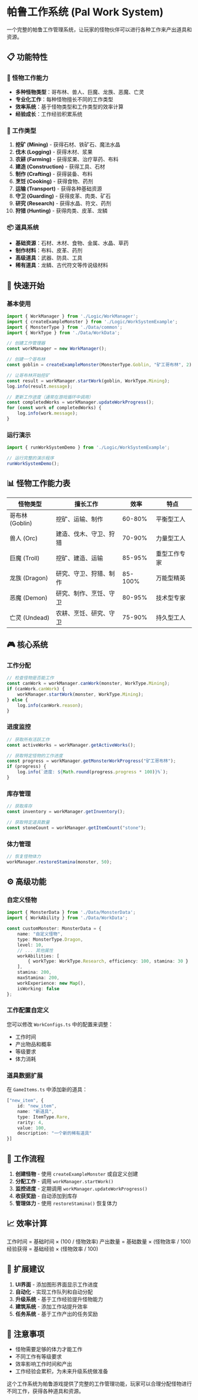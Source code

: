 # 帕鲁工作系统 (Pal Work System)

一个完整的帕鲁工作管理系统，让玩家的怪物伙伴可以进行各种工作来产出道具和资源。

## 📋 功能特性

### 🐾 怪物工作能力
- **多种怪物类型**：哥布林、兽人、巨魔、龙族、恶魔、亡灵
- **专业化工作**：每种怪物擅长不同的工作类型
- **效率系统**：基于怪物类型和工作类型的效率计算
- **经验成长**：工作经验积累系统

### 🔧 工作类型
1. **挖矿 (Mining)** - 获得石材、铁矿石、魔法水晶
2. **伐木 (Logging)** - 获得木材、浆果
3. **农耕 (Farming)** - 获得浆果、治疗草药、布料
4. **建造 (Construction)** - 获得工具、石材
5. **制作 (Crafting)** - 获得装备、布料
6. **烹饪 (Cooking)** - 获得食物、药剂
7. **运输 (Transport)** - 获得各种基础资源
8. **守卫 (Guarding)** - 获得皮革、肉类、矿石
9. **研究 (Research)** - 获得水晶、符文、药剂
10. **狩猎 (Hunting)** - 获得肉类、皮革、龙鳞

### 📦 道具系统
- **基础资源**：石材、木材、食物、金属、水晶、草药
- **制作材料**：布料、皮革、药剂
- **高级道具**：武器、防具、工具
- **稀有道具**：龙鳞、古代符文等传说级材料

## 🚀 快速开始

### 基本使用

```typescript
import { WorkManager } from './Logic/WorkManager';
import { createExampleMonster } from './Logic/WorkSystemExample';
import { MonsterType } from './Data/common';
import { WorkType } from './Data/WorkData';

// 创建工作管理器
const workManager = new WorkManager();

// 创建一个哥布林
const goblin = createExampleMonster(MonsterType.Goblin, "矿工哥布林", 2);

// 让哥布林开始挖矿
const result = workManager.startWork(goblin, WorkType.Mining);
log.info(result.message);

// 更新工作进度（通常在游戏循环中调用）
const completedWorks = workManager.updateWorkProgress();
for (const work of completedWorks) {
    log.info(work.message);
}
```

### 运行演示

```typescript
import { runWorkSystemDemo } from './Logic/WorkSystemExample';

// 运行完整的演示程序
runWorkSystemDemo();
```

## 📊 怪物工作能力表

| 怪物类型 | 擅长工作 | 效率 | 特点 |
|---------|---------|------|------|
| 哥布林 (Goblin) | 挖矿、运输、制作 | 60-80% | 平衡型工人 |
| 兽人 (Orc) | 建造、伐木、守卫、狩猎 | 70-90% | 力量型工人 |
| 巨魔 (Troll) | 挖矿、建造、运输 | 85-95% | 重型工作专家 |
| 龙族 (Dragon) | 研究、守卫、狩猎、制作 | 85-100% | 万能型精英 |
| 恶魔 (Demon) | 研究、制作、烹饪、守卫 | 80-95% | 技术型专家 |
| 亡灵 (Undead) | 农耕、烹饪、研究、守卫 | 75-90% | 持久型工人 |

## 🎮 核心系统

### 工作分配
```typescript
// 检查怪物是否能工作
const canWork = workManager.canWork(monster, WorkType.Mining);
if (canWork.canWork) {
    workManager.startWork(monster, WorkType.Mining);
} else {
    log.info(canWork.reason);
}
```

### 进度监控
```typescript
// 获取所有活跃工作
const activeWorks = workManager.getActiveWorks();

// 获取特定怪物的工作进度
const progress = workManager.getMonsterWorkProgress("矿工哥布林");
if (progress) {
    log.info(`进度: ${Math.round(progress.progress * 100)}%`);
}
```

### 库存管理
```typescript
// 获取库存
const inventory = workManager.getInventory();

// 获取特定道具数量
const stoneCount = workManager.getItemCount("stone");
```

### 体力管理
```typescript
// 恢复怪物体力
workManager.restoreStamina(monster, 50);
```

## ⚙️ 高级功能

### 自定义怪物
```typescript
import { MonsterData } from './Data/MonsterData';
import { WorkAbility } from './Data/WorkData';

const customMonster: MonsterData = {
    name: "自定义怪物",
    type: MonsterType.Dragon,
    level: 10,
    // ... 其他属性
    workAbilities: [
        { workType: WorkType.Research, efficiency: 100, stamina: 30 }
    ],
    stamina: 200,
    maxStamina: 200,
    workExperience: new Map(),
    isWorking: false
};
```

### 工作配置自定义
您可以修改 `WorkConfigs.ts` 中的配置来调整：
- 工作时间
- 产出物品和概率
- 等级要求
- 体力消耗

### 道具数据扩展
在 `GameItems.ts` 中添加新的道具：
```typescript
["new_item", {
    id: "new_item",
    name: "新道具",
    type: ItemType.Rare,
    rarity: 4,
    value: 100,
    description: "一个新的稀有道具"
}]
```

## 🔄 工作流程

1. **创建怪物** - 使用 `createExampleMonster` 或自定义创建
2. **分配工作** - 调用 `workManager.startWork()`
3. **监控进度** - 定期调用 `workManager.updateWorkProgress()`
4. **收获奖励** - 自动添加到库存
5. **管理体力** - 使用 `restoreStamina()` 恢复体力

## 📈 效率计算

工作时间 = 基础时间 × (100 / 怪物效率)
产出数量 = 基础数量 × (怪物效率 / 100)
经验获得 = 基础经验 × (怪物效率 / 100)

## 🔧 扩展建议

1. **UI界面** - 添加图形界面显示工作进度
2. **自动化** - 实现工作队列和自动分配
3. **升级系统** - 基于工作经验提升怪物能力
4. **建筑系统** - 添加工作站提升效率
5. **任务系统** - 基于工作产出的任务奖励

## 📝 注意事项

- 怪物需要足够的体力才能工作
- 不同工作有等级要求
- 效率影响工作时间和产出
- 工作经验会累积，为未来升级系统做准备

这个工作系统为帕鲁游戏提供了完整的工作管理功能，玩家可以合理分配怪物进行不同工作，获得各种道具和资源。 